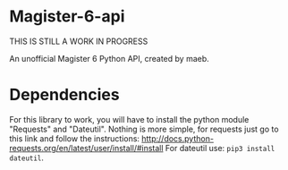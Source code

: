 Magister-6-api
==============

THIS IS STILL A WORK IN PROGRESS

An unofficial Magister 6 Python API, created by maeb.

Dependencies
===
For this library to work, you will have to install the python module "Requests" and "Dateutil". Nothing is more simple, for requests just go to this link and follow the instructions: http://docs.python-requests.org/en/latest/user/install/#install
For dateutil use:
`pip3 install dateutil`.
